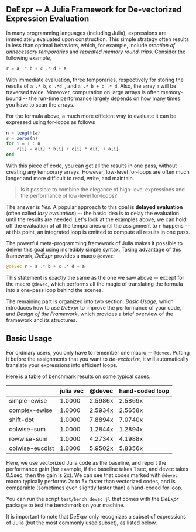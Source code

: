 ## DeExpr -- A Julia Framework for De-vectorized Expression Evaluation

In many programming languages (including Julia), expressions are immediately evaluated upon construction. This simple strategy often results in less than optimal behaviors, which, for example, include *creation of unnecessary temporaries* and *repeated memory round-trips*. Consider the following example,

```julia
r = a .* b + c .* d + a
```

With immediate evaluation, three temporaries, respectively for storing the results of ``a .* b``, ``c .*d ``, and ``a .* b + c .* d``. Also, the array ``a`` will be traversed twice. Moreover, computation on large arrays is often memory-bound -- the run-time performance largely depends on how many times you have to scan the arrays. 

For the formula above, a much more efficient way to evaluate it can be expressed using for-loops as follows

```julia
n = length(a)
r = zeros(n)
for i = 1 : n
	r[i] = a[i] * b[i] + c[i] * d[i] + a[i]
end
```

With this piece of code, you can get all the results in one pass, without creating any temporary arrays.
However, low-level for-loops are often much longer and more difficult to read, write, and maintain. 

> Is it possible to combine the elegance of high-level expressions and the performance of low-level for-loops?

The answer is *Yes*. A popular approach to this goal is **delayed evaluation** (often called *lazy evaluation*) -- the basic idea is to delay the evaluation until the results are needed. Let's look at the examples above, we can hold off the evaluation of all the temporaries until the assignment to ``r`` happens -- at this point, an integrated loop is emitted to compute all results in one pass.

The powerful meta-programming framework of Julia makes it possible to deliver this goal using incredibly simple syntax. Taking advantage of this framework, *DeExpr* provides a macro ``@devec``:

```julia
@devec r = a .* b + c .* d + a
``` 

This statement is exactly the same as the one we saw above -- except for the macro ``@devec``, which performs all the magic of translating the formula into a one-pass loop behind the scenes.

The remaining part is organized into two section: *Basic Usage*, which introduces how to use *DeExpr* to improve the performance of your code, and *Design of the Framework*, which provides a brief overview of the framework and its structures. 

## Basic Usage

For ordinary users, you only have to remember one macro -- ``@devec``. Putting it before the assignments that you want to *de-vectorize*, it will automatically translate your expressions into efficient loops.

Here is a table of benchmark results on some typical cases.

|                 |  julia vec |  @devec  | hand-coded loop |
| -------------   | -----------|---------|-----------------|
| simple-ewise    |   1.0000   | 2.5986x |  2.5869x |
| complex-ewise   |   1.0000   | 2.5934x |  2.5658x |
| shift-dot       |   1.0000   | 7.8894x |  7.0740x |
| colwise-sum     |   1.0000   | 1.2844x |  1.2894x |
| rowwise-sum     |   1.0000   | 4.2734x |  4.1988x |
| colwise-eucdist |   1.0000   | 5.9502x |  5.8356x |

Here, we use vectorized Julia code as the baseline, and report the performance gain (for example, if the baseline takes 1 sec, and devec takes 0.5sec, then the gain is 2x). We can see that codes marked with ``@devec`` macro typically performs 2x to 5x faster than vectorized codes, and is comparable (sometimes even slightly faster than) a hand-coded for loop. 

You can run the script ``test/bench_devec.jl`` that comes with the *DeExpr* package to test the benchmark on your machine.

It is important to note that *DeExpr* only recognizes a subset of expressions of Julia (but the most commonly used subset), as listed below.


 













